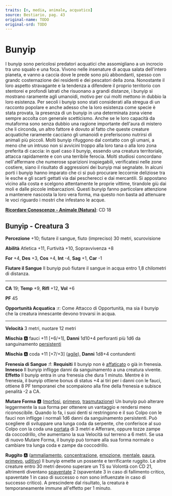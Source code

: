 ```yaml
---
traits: [n, media, animale, acquatico]
source: Bestiario, pag. 43
original-name: TODO
original-srd: TODO
---
```


# Bunyip

I bunyip sono pericolosi predatori acquatici che assomigliano a un incrocio tra uno squalo e una foca. Vivono nelle insenature di acqua salata dell'intero pianeta, e vanno a caccia dove le prede sono più abbondanti, spesso con grandc costernazione dei residenti e dei pescatori della zona. Nonostante il loro aspetto stravagante e la tendenza a difendere il proprio territorio con stentorei e profondi latrati che risuonano a grandi distanze, i bunyip si mostrano raramente agli umanoidi, motivo per cui molti mettono in dubbio la loro esistenza. Per secoli i bunyip sono stati considerati alla stregua di un racconto popolare e anche adesso che la loro esistenza come specie è stata provata, la presenza di un bunyip in una determinata zona viene sempre accolta con generale scetticismo. Anche se le loro capacità da mutaforma sono senza dubbio una ragione importante dell'aura di mistero che li circonda, un altro fattore è dovuto al fatto che queste creature acquatiche raramente cacciano gli umanoidi e preferiscono nutrirsi di animali più piccoli. Molti bunyip rifuggono dal contatto con gli umani, a meno che un intruso non si avvicini troppo alla loro tana o alla loro zona preferita di caccia: in quel caso il bunyip, essendo una creatura territoriale, attacca rapidamente e con una terribile ferocia. Molti studiosi concordano nell'affermare che numerose sparizioni inspiegabili, verificatesi nelle zone costiere, siano il risultato di aggressioni dei bunyip mai segnalate. ln alcuni porti i bunyip hanno imparato che ci si può procurare leccornie deliziose tra le esche e gli scarti gettati via dai pescherecci e dai mercantili. Si appostano vicino alla costa e scelgono attentamente le proprie vittime, tirandole giù dai moli e dalle piccole imbarcazioni. Questi bunyip fanno particolare attenzione a mantenere nascosta la loro vera forma, ma questo non basta ad attenuare le voci riguardo i mostri che infestano le acque.

**[Ricordare Conoscenze - Animale (Natura)](/azioni/ricordare-conoscenze)**: CD 18

## Bunyip - Creatura 3

**Percezione** +10; fiutare il sangue, fiuto (impreciso) 30 metri, scurovisione

**Abilità** Atletica +11, Furtività +10, Sopravvivenza +8

**For** +4, **Des** +3, **Cos** +4, **Int** -4, **Sag** +1, **Car** -1

**Fiutare il Sangue** Il bunyip può fiutare il sangue in acqua entro 1,8 chilometri di distanza.

***

**CA** 19; **Temp** +9, **Rifl** +12, **Vol** +6

**PF** 45

**Opportunità Acquatica** :r: Come Attacco di Opportunità, ma sia il bunyip che la creatura innescante devono trovarsi in acqua.

***

**Velocità** 3 metri, nuotare 12 metri

**Mischia** :a: fauci +11 \[+6/+1], **Danni** 1d10+4 perforanti più 1d6 da sanguinamento [persistenti](/condizioni/danno-persistente)

**Mischia** :a: coda +11 \[+7/+3] ([agile](/tratti/agile)), **Danni** 1d8+4 contundenti

**Frenesia di Sangue** :f: **Requisiti** Il bunyip non è [affaticato](/condizioni/affaticato) o già in frenesia. **Innesco** Il bunyip infligge danni da sanguinamento a una creatura vivente. **Effetto** Il bunyip entra in una frenesia che dura 1 minuto. Mentre è in frenesia, il bunyip ottiene bonus di status +4 ai tiri per i danni con le fauci, ottiene 8 PF temporanei che scompaiono alla fine della frenesia e subisce penalità -2 a CA.

**Mutare Forma** :a: ([morfosi](/tratti/morfosi), [primevo](/tratti/primevo), [trasmutazione](/tratti/trasmutazione)) Un bunyip può alterare leggermente la sua forma per ottenere un vantaggio e rendersi meno riconoscibile. Quando lo fa, i suoi denti si restringono e il suo Colpo con le fauci non infligge i normali 1d6 danni da sanguinamento persistenti. Può scegliere di sviluppare una lunga coda da serpente, che conferisce al suo Colpo con la coda una [portata](/tratti/portata) di 3 metri e Afferrare, oppure tozze zampe da coccodrillo, che aumentano la sua Velocità sul terreno a 6 metri. Se usa di nuovo Mutare Forma, il bunyip può tornare alla sua forma normale o cambiare tra lunga coda e zampe da coccodrillo.

**Ruggito** :a: ([ammaliamento](/tratti/ammaliamento), [concentrazione](/tratti/concentrazione), [emozione](/tratti/emozione), [mentale](/tratti/mentale), [paura](/tratti/paura), [primevo](/tratti/primevo), [uditivo](/tratti/uditivo)) Il bunyip emette un possente e terrificante ruggito. Le altre creature entro 30 metri devono superare un TS su Volontà con CD 21, altrimenti diventano [spaventate](/condizioni/spaventato) 2 (spaventate 3 in caso di fallimento critico, spaventate 1 in caso di successo o non sono influenzate in caso di successo critico). A prescindere dal risultato, la creatura è temporaneamente immune all'effetto per 1 minuto.
